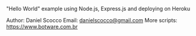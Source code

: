 "Hello World" example using Node.js, Express.js and deploying on Heroku

Author: Daniel Scocco
Email: danielscocco@gmail.com
More scripts: https://www.botware.com.br

